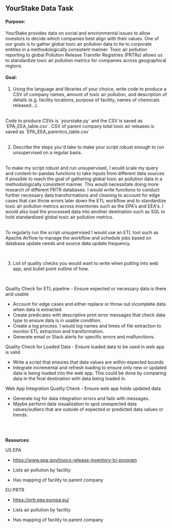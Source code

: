 ## YourStake Data Task

#### Purpose:
YourStake provides data on social and environmental issues to allow investors to decide which companies best align with their values. One of our goals is to gather global toxic air pollution data to tie to corporate entities in a methodologically consistent manner. Toxic air pollution reporting to global Pollution Release Transfer Registries (PRTRs) allows us to standardize toxic air pollution metrics for companies across geographical regions.

#### Goal:

1. Using the language and libraries of your choice, write code to produce a CSV of company names, amount of toxic air pollution, and description of details (e.g. facility locations, purpose of facility, names of chemicals released…).

<br>
Code to produce CSVs is `yourstake.py` and the CSV is saved as `EPA_EEA_table.csv`. CSV of parent company total toxic air releases is saved as `EPA_EEA_parentco_table.csv`
<br>

<br>

2. Describe the steps you'd take to make your script robust enough to run unsupervised on a regular basis.

<br>
To make my script robust and run unsupervised, I would scale my query and content-to-pandas functions to take inputs from different data sources if possible to reach the goal of gathering global toxic air pollution data in a methodologically consistent manner. This would necessitate doing more research of different PRTR databases. I would write functions to conduct further necessary data transformations and cleaning to account for edge cases that can throw errors later down the ETL workflow and to standardize toxic air pollution metrics across inventories such as the EPA's and EEA's. I would also load the processed data into another destination such as SQL to hold standardized global toxic air pollution metrics.

<br>
<br>

To regularly run the script unsupervised I would use an ETL tool such as Apache Airflow to manage the workflow and schedule jobs based on database update needs and source data update frequency.
<br>

<br>

3. List of quality checks you would want to write when putting into web app, and bullet point outline of how.

<br>

Quality Check for ETL pipeline - Ensure expected or necessary data is there and usable
* Account for edge cases and either replace or throw out incomplete data when data is extracted.
* Create predicates with descriptive print error messages that check data type to ensure data is in usable condition.
* Create a log process. I would log names and times of file extraction to monitor ETL extraction and transformation.
* Generate email or Slack alerts for specific errors and malfunctions.

Quality Check for Loaded Data - Ensure loaded data to be used in web app is valid
* Write a script that ensures that data values are within expected bounds
* Integrate incremental and refresh loading to ensure only new or updated data is being loaded into the web app. This could be done by comparing
data in the final destination with data being loaded in.

Web App Integration Quality Check - Ensure web app holds updated data
* Generate log for data integration errors and fails with messages.
* Maybe perform data visualization to spot unexpected data values/outliers that are outside of expected or predicted data values or trends.
<br>

<br>


**Resources**:

US EPA

- https://www.epa.gov/toxics-release-inventory-tri-program

- Lists air pollution by facility

- Has mapping of facility to parent company

EU PRTR

- https://prtr.eea.europa.eu/

- Lists air pollution by facility

- Has mapping of facility to parent company
